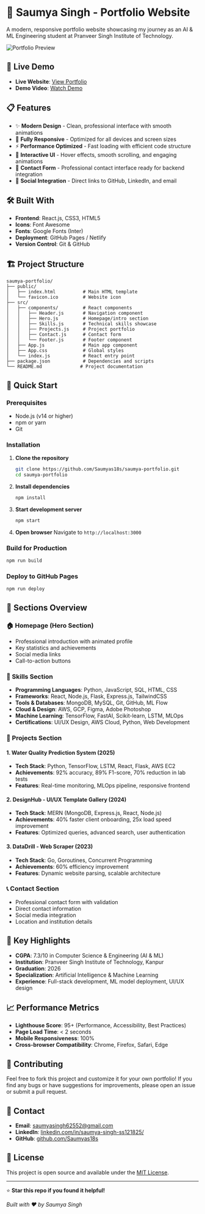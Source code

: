 # 🌟 Saumya Singh - Portfolio Website

A modern, responsive portfolio website showcasing my journey as an AI & ML Engineering student at Pranveer Singh Institute of Technology.

![Portfolio Preview](https://via.placeholder.com/800x400/667eea/ffffff?text=Portfolio+Preview)

## 🚀 Live Demo

- **Live Website**: [View Portfolio](https://saumyas18s.github.io/saumya-portfolio)
- **Demo Video**: [Watch Demo](YOUR_YOUTUBE_LINK_HERE)

## 📋 Features

- ✨ **Modern Design** - Clean, professional interface with smooth animations
- 📱 **Fully Responsive** - Optimized for all devices and screen sizes
- ⚡ **Performance Optimized** - Fast loading with efficient code structure
- 🎨 **Interactive UI** - Hover effects, smooth scrolling, and engaging animations
- 📧 **Contact Form** - Professional contact interface ready for backend integration
- 🔗 **Social Integration** - Direct links to GitHub, LinkedIn, and email

## 🛠️ Built With

- **Frontend**: React.js, CSS3, HTML5
- **Icons**: Font Awesome
- **Fonts**: Google Fonts (Inter)
- **Deployment**: GitHub Pages / Netlify
- **Version Control**: Git & GitHub

## 🏗️ Project Structure

```
saumya-portfolio/
├── public/
│   ├── index.html          # Main HTML template
│   └── favicon.ico         # Website icon
├── src/
│   ├── components/         # React components
│   │   ├── Header.js       # Navigation component
│   │   ├── Hero.js         # Homepage/intro section
│   │   ├── Skills.js       # Technical skills showcase
│   │   ├── Projects.js     # Project portfolio
│   │   ├── Contact.js      # Contact form
│   │   └── Footer.js       # Footer component
│   ├── App.js              # Main app component
│   ├── App.css             # Global styles
│   └── index.js            # React entry point
├── package.json            # Dependencies and scripts
└── README.md              # Project documentation
```

## 🚀 Quick Start

### Prerequisites
- Node.js (v14 or higher)
- npm or yarn
- Git

### Installation

1. **Clone the repository**
   ```bash
   git clone https://github.com/Saumyas18s/saumya-portfolio.git
   cd saumya-portfolio
   ```

2. **Install dependencies**
   ```bash
   npm install
   ```

3. **Start development server**
   ```bash
   npm start
   ```

4. **Open browser**
   Navigate to `http://localhost:3000`

### Build for Production

```bash
npm run build
```

### Deploy to GitHub Pages

```bash
npm run deploy
```

## 📱 Sections Overview

### 🏠 Homepage (Hero Section)
- Professional introduction with animated profile
- Key statistics and achievements
- Social media links
- Call-to-action buttons

### 💼 Skills Section
- **Programming Languages**: Python, JavaScript, SQL, HTML, CSS
- **Frameworks**: React, Node.js, Flask, Express.js, TailwindCSS
- **Tools & Databases**: MongoDB, MySQL, Git, GitHub, ML Flow
- **Cloud & Design**: AWS, GCP, Figma, Adobe Photoshop
- **Machine Learning**: TensorFlow, FastAI, Scikit-learn, LSTM, MLOps
- **Certifications**: UI/UX Design, AWS Cloud, Python, Web Development

### 🚀 Projects Section

#### 1. Water Quality Prediction System (2025)
- **Tech Stack**: Python, TensorFlow, LSTM, React, Flask, AWS EC2
- **Achievements**: 92% accuracy, 89% F1-score, 70% reduction in lab tests
- **Features**: Real-time monitoring, MLOps pipeline, responsive frontend

#### 2. DesignHub - UI/UX Template Gallery (2024)
- **Tech Stack**: MERN (MongoDB, Express.js, React, Node.js)
- **Achievements**: 40% faster client onboarding, 25x load speed improvement
- **Features**: Optimized queries, advanced search, user authentication

#### 3. DataDrill - Web Scraper (2023)
- **Tech Stack**: Go, Goroutines, Concurrent Programming
- **Achievements**: 60% efficiency improvement
- **Features**: Dynamic website parsing, scalable architecture

### 📞 Contact Section
- Professional contact form with validation
- Direct contact information
- Social media integration
- Location and institution details

## 🎯 Key Highlights

- **CGPA**: 7.3/10 in Computer Science & Engineering (AI & ML)
- **Institution**: Pranveer Singh Institute of Technology, Kanpur
- **Graduation**: 2026
- **Specialization**: Artificial Intelligence & Machine Learning
- **Experience**: Full-stack development, ML model deployment, UI/UX design

## 📈 Performance Metrics

- **Lighthouse Score**: 95+ (Performance, Accessibility, Best Practices)
- **Page Load Time**: < 2 seconds
- **Mobile Responsiveness**: 100%
- **Cross-browser Compatibility**: Chrome, Firefox, Safari, Edge

## 🤝 Contributing

Feel free to fork this project and customize it for your own portfolio! If you find any bugs or have suggestions for improvements, please open an issue or submit a pull request.

## 📧 Contact

- **Email**: saumyasingh62552@gmail.com
- **LinkedIn**: [linkedin.com/in/saumya-singh-ss121825/](https://linkedin.com/in/saumya-singh-ss121825/)
- **GitHub**: [github.com/Saumyas18s](https://github.com/Saumyas18s)

## 📝 License

This project is open source and available under the [MIT License](LICENSE).

---

⭐ **Star this repo if you found it helpful!**

*Built with ❤️ by Saumya Singh*